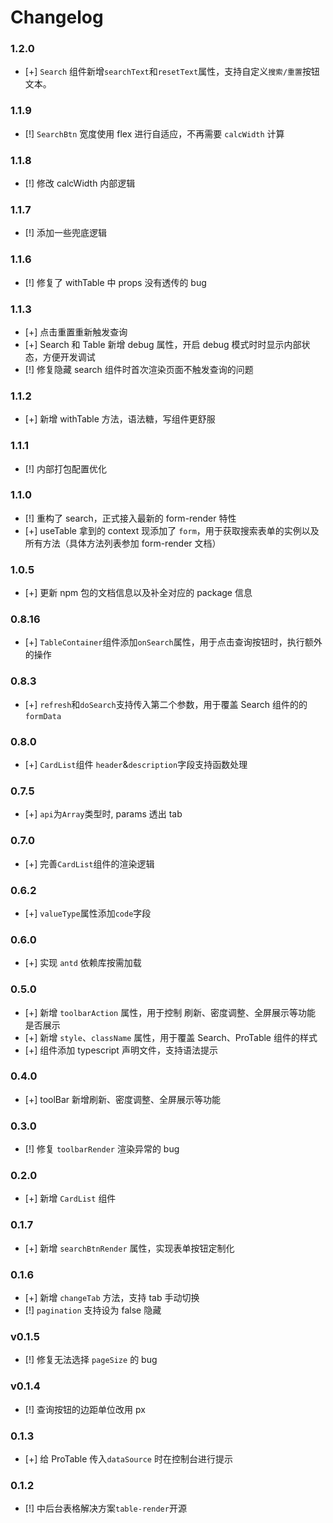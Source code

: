 # Changelog

### 1.2.0

- [+] `Search` 组件新增`searchText`和`resetText`属性，支持自定义`搜索/重置`按钮文本。

### 1.1.9

- [!] `SearchBtn` 宽度使用 flex 进行自适应，不再需要 `calcWidth` 计算

### 1.1.8

- [!] 修改 calcWidth 内部逻辑

### 1.1.7

- [!] 添加一些兜底逻辑

### 1.1.6

- [!] 修复了 withTable 中 props 没有透传的 bug

### 1.1.3

- [+] 点击重置重新触发查询
- [+] Search 和 Table 新增 debug 属性，开启 debug 模式时时显示内部状态，方便开发调试
- [!] 修复隐藏 search 组件时首次渲染页面不触发查询的问题

### 1.1.2

- [+] 新增 withTable 方法，语法糖，写组件更舒服

### 1.1.1

- [!] 内部打包配置优化

### 1.1.0

- [!] 重构了 search，正式接入最新的 form-render 特性
- [+] useTable 拿到的 context 现添加了 `form`，用于获取搜索表单的实例以及所有方法（具体方法列表参加 form-render 文档）

### 1.0.5

- [+] 更新 npm 包的文档信息以及补全对应的 package 信息

### 0.8.16

- [+] `TableContainer`组件添加`onSearch`属性，用于点击查询按钮时，执行额外的操作

### 0.8.3

- [+] `refresh`和`doSearch`支持传入第二个参数，用于覆盖 Search 组件的的`formData`

### 0.8.0

- [+] `CardList`组件 `header`&`description`字段支持函数处理

### 0.7.5

- [+] `api`为`Array`类型时, params 透出 tab

### 0.7.0

- [+] 完善`CardList`组件的渲染逻辑

### 0.6.2

- [+] `valueType`属性添加`code`字段

### 0.6.0

- [+] 实现 `antd` 依赖库按需加载

### 0.5.0

- [+] 新增 `toolbarAction` 属性，用于控制 刷新、密度调整、全屏展示等功能 是否展示
- [+] 新增 `style`、`className` 属性，用于覆盖 Search、ProTable 组件的样式
- [+] 组件添加 typescript 声明文件，支持语法提示

### 0.4.0

- [+] toolBar 新增刷新、密度调整、全屏展示等功能

### 0.3.0

- [!] 修复 `toolbarRender` 渲染异常的 bug

### 0.2.0

- [+] 新增 `CardList` 组件

### 0.1.7

- [+] 新增 `searchBtnRender` 属性，实现表单按钮定制化

### 0.1.6

- [+] 新增 `changeTab` 方法，支持 tab 手动切换
- [!] `pagination` 支持设为 false 隐藏

### v0.1.5

- [!] 修复无法选择 `pageSize` 的 bug

### v0.1.4

- [!] 查询按钮的边距单位改用 px

### 0.1.3

- [+] 给 ProTable 传入`dataSource` 时在控制台进行提示

### 0.1.2

- [!] 中后台表格解决方案`table-render`开源
